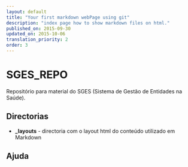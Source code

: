 ```yaml
---
layout: default
title: "Your first markdown webPage using git"
description: "index page how to show markdown files on html."
published_on: 2015-09-30
updated_on: 2015-10-06
translation_priority: 2
order: 3
---
```


# SGES_REPO

Repositório para material do SGES (Sistema de Gestão de Entidades na Saúde). 


## Directorias

* **_layouts** - directoria com o layout html do conteúdo utilizado em Markdown

## Ajuda



